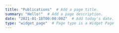 ```yaml
---
title: "Publications"  # Add a page title.
summary: "Hello!"  # Add a page description.
date: "2021-01-18T00:00:00Z"  # Add today's date.
type: "widget_page"  # Page type is a Widget Page
---
```

